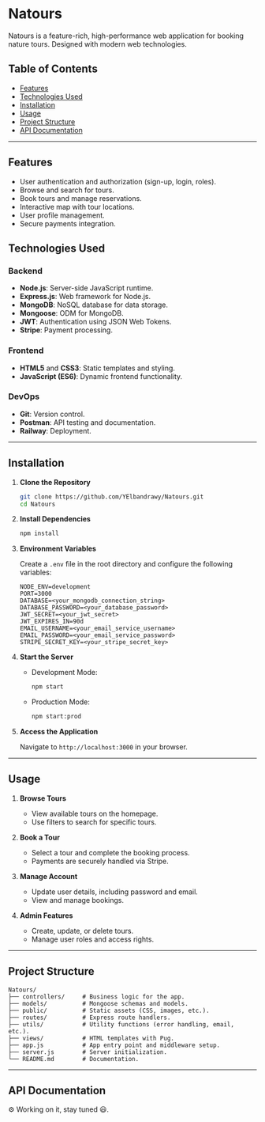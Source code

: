 # Natours

Natours is a feature-rich, high-performance web application for booking nature tours. Designed with modern web technologies.

## Table of Contents

- [Features](#features)
- [Technologies Used](#technologies-used)
- [Installation](#installation)
- [Usage](#usage)
- [Project Structure](#project-structure)
- [API Documentation](#api-documentation)

---

## Features

- User authentication and authorization (sign-up, login, roles).
- Browse and search for tours.
- Book tours and manage reservations.
- Interactive map with tour locations.
- User profile management.
- Secure payments integration.

## Technologies Used

### Backend

- **Node.js**: Server-side JavaScript runtime.
- **Express.js**: Web framework for Node.js.
- **MongoDB**: NoSQL database for data storage.
- **Mongoose**: ODM for MongoDB.
- **JWT**: Authentication using JSON Web Tokens.
- **Stripe**: Payment processing.

### Frontend

- **HTML5** and **CSS3**: Static templates and styling.
- **JavaScript (ES6)**: Dynamic frontend functionality.

### DevOps

- **Git**: Version control.
- **Postman**: API testing and documentation.
- **Railway**: Deployment.

---

## Installation

1. **Clone the Repository**

   ```bash
   git clone https://github.com/YElbandrawy/Natours.git
   cd Natours
   ```

2. **Install Dependencies**

   ```bash
   npm install
   ```

3. **Environment Variables**

   Create a `.env` file in the root directory and configure the following variables:

   ```env
   NODE_ENV=development
   PORT=3000
   DATABASE=<your_mongodb_connection_string>
   DATABASE_PASSWORD=<your_database_password>
   JWT_SECRET=<your_jwt_secret>
   JWT_EXPIRES_IN=90d
   EMAIL_USERNAME=<your_email_service_username>
   EMAIL_PASSWORD=<your_email_service_password>
   STRIPE_SECRET_KEY=<your_stripe_secret_key>
   ```

4. **Start the Server**

   - Development Mode:

     ```bash
     npm start
     ```

   - Production Mode:
     ```bash
     npm start:prod
     ```

5. **Access the Application**

   Navigate to `http://localhost:3000` in your browser.

---

## Usage

1. **Browse Tours**

   - View available tours on the homepage.
   - Use filters to search for specific tours.

2. **Book a Tour**

   - Select a tour and complete the booking process.
   - Payments are securely handled via Stripe.

3. **Manage Account**

   - Update user details, including password and email.
   - View and manage bookings.

4. **Admin Features**
   - Create, update, or delete tours.
   - Manage user roles and access rights.

---

## Project Structure

```plaintext
Natours/
├── controllers/     # Business logic for the app.
├── models/          # Mongoose schemas and models.
├── public/          # Static assets (CSS, images, etc.).
├── routes/          # Express route handlers.
├── utils/           # Utility functions (error handling, email, etc.).
├── views/           # HTML templates with Pug.
├── app.js           # App entry point and middleware setup.
├── server.js        # Server initialization.
└── README.md        # Documentation.
```

---

## API Documentation

⚙️ Working on it, stay tuned 😃.
